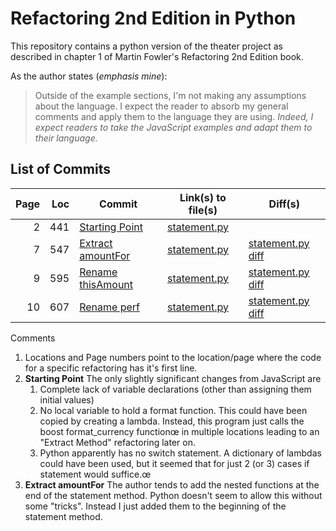 # Refactoring 2nd Edition in Python

This repository contains a python version of the theater project
as described in chapter 1 of Martin Fowler's Refactoring 2nd Edition book.

As the author states (*emphasis mine*):

> Outside of the example sections, I'm not making any assumptions about the language. I expect the reader to absorb my general comments and apply them to the language they are using. *Indeed, I expect readers to take the JavaScript examples and adapt them to their language.*

## List of Commits

| Page |  Loc | Commit                     | Link(s) to file(s)    | Diff(s)                    |
| ---: | ---: | -------------------------- | --------------------- | -------------------------- |
|    2 |  441 | [Starting Point][sp-c]     | [statement.py][sp-p]  |                            |
|    7 |  547 | [Extract amountFor][eaf-c] | [statement.py][eaf-p] | [statement.py diff][eaf-d] |
|    9 |  595 | [Rename thisAmount][rta-c] | [statement.py][rta-p] | [statement.py diff][rta-d] |
|   10 |  607 | [Rename perf][rp-c]        | [statement.py][rp-p]  | [statement.py diff][rp-d]  |


Comments

1. Locations and Page numbers point to the location/page where the code for a specific refactoring has it's first line.
2. **Starting Point** The only slightly significant changes from JavaScript are
   1. Complete lack of variable declarations (other than assigning them initial values)
   2. No local variable to hold a format function. This could have been copied by creating a lambda. Instead, this program just calls the boost format_currency functionœ in multiple locations leading to an "Extract Method" refactoring later on.
   3. Python apparently has no switch statement. A dictionary of lambdas could have been used, but it seemed that for just 2 (or 3) cases if statement would suffice.œ
3. **Extract amountFor** The author tends to add the nested functions at the end of the statement method. Python doesn't seem to allow this without some "tricks". Instead I just added them to the beginning of the statement method.

[sp-c]: https://github.com/michaelgwelch/refactoring-python/tree/8e811d1636b42521608614db08f6a25d1fba4dfe
[sp-p]: https://github.com/michaelgwelch/refactoring-python/blob/8e811d1636b42521608614db08f6a25d1fba4dfe/statement.py
[eaf-c]: https://github.com/michaelgwelch/refactoring-python/tree/888660fd602b3e88404d9c4957a20b6cb572d92c
[eaf-p]: https://github.com/michaelgwelch/refactoring-python/blob/888660fd602b3e88404d9c4957a20b6cb572d92c/statement.py
[eaf-d]: https://github.com/michaelgwelch/refactoring-python/commit/888660fd602b3e88404d9c4957a20b6cb572d92c#diff-80171273663b5e689d7867585fc1d028
[rta-c]: https://github.com/michaelgwelch/refactoring-python/tree/5007c9f261fb9e1249a6bbe8cfda133c6761c0ec
[rta-p]: https://github.com/michaelgwelch/refactoring-python/blob/5007c9f261fb9e1249a6bbe8cfda133c6761c0ec/statement.py
[rta-d]: https://github.com/michaelgwelch/refactoring-python/commit/5007c9f261fb9e1249a6bbe8cfda133c6761c0ec#diff-80171273663b5e689d7867585fc1d028
[rp-c]: https://github.com/michaelgwelch/refactoring-python/tree/b3c1aea1a4c3244221302d6afa76ba77385ed27b
[rp-p]: https://github.com/michaelgwelch/refactoring-python/blob/b3c1aea1a4c3244221302d6afa76ba77385ed27b/statement.py
[rp-d]: https://github.com/michaelgwelch/refactoring-python/commit/b3c1aea1a4c3244221302d6afa76ba77385ed27b#diff-80171273663b5e689d7867585fc1d028